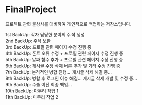 # FinalProject
프로젝트 관련 불상사를 대비하여 개인적으로 백업하는 저장소입니다.

1st BackUp: 각자 담당한 분야의 주석 생성<br>
2nd BackUp: 주석 보완<br>
3rd BackUp: 프로필 관련 페이지 수정 진행 중<br>
4th BackUp: 폰트 오류 수정 + 프로필 관련 페이지 수정 진행 중<br>
5th BackUp: 날짜 함수 추가 + 프로필 관련 페이지 수정 진행 중<br>
6th BackUp: 게시글 수정·삭제 버튼 추가 및 기타 수정 진행 중<br>
7th BackUp: 본격적인 병합 진행... 게시글 삭제 해결 중...<br>
8th BackUp: 병합 후 로그인 이슈 해결... 게시글 삭제 개발 및 수정 중...<br>
9th BackUp: 수술 이전 최종 백업...<br>
10th BackUp: 마무리 작업 1<br>
11th BackUp: 마무리 작업 2<br><br>